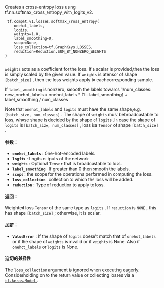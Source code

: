 Creates a cross-entropy loss using tf.nn.softmax_cross_entropy_with_logits_v2.

```
 tf.compat.v1.losses.softmax_cross_entropy(
    onehot_labels,
    logits,
    weights=1.0,
    label_smoothing=0,
    scope=None,
    loss_collection=tf.GraphKeys.LOSSES,
    reduction=Reduction.SUM_BY_NONZERO_WEIGHTS
)
 
```

 `weights`  acts as a coefficient for the loss. If a scalar is provided,then the loss is simply scaled by the given value. If  `weights`  is atensor of shape  `[batch_size]` , then the loss weights apply to eachcorresponding sample.

If  `label_smoothing`  is nonzero, smooth the labels towards 1/num_classes:    new_onehot_labels = onehot_labels * (1 - label_smoothing)                        + label_smoothing / num_classes

Note that  `onehot_labels`  and  `logits`  must have the same shape,e.g.  `[batch_size, num_classes]` . The shape of  `weights`  must bebroadcastable to loss, whose shape is decided by the shape of  `logits` .In case the shape of  `logits`  is  `[batch_size, num_classes]` , loss isa  `Tensor`  of shape  `[batch_size]` .

#### 参数：
- **`onehot_labels`** : One-hot-encoded labels.
- **`logits`** : Logits outputs of the network.
- **`weights`** : Optional  `Tensor`  that is broadcastable to loss.
- **`label_smoothing`** : If greater than 0 then smooth the labels.
- **`scope`** : the scope for the operations performed in computing the loss.
- **`loss_collection`** : collection to which the loss will be added.
- **`reduction`** : Type of reduction to apply to loss.


#### 返回：
Weighted loss  `Tensor`  of the same type as  `logits` . If  `reduction`  is `NONE` , this has shape  `[batch_size]` ; otherwise, it is scalar.

#### 加薪：
- **`ValueError`** : If the shape of  `logits`  doesn't match that of  `onehot_labels` or if the shape of  `weights`  is invalid or if  `weights`  is None.  Also if `onehot_labels`  or  `logits`  is None.


#### 迫切的兼容性
The  `loss_collection`  argument is ignored when executing eagerly. Considerholding on to the return value or collecting losses via a [ `tf.keras.Model` ](https://tensorflow.google.cn/api_docs/python/tf/keras/Model).

